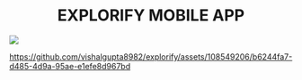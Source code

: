 <h1 align="center">EXPLORIFY MOBILE APP</h1> 
 <img  src="https://res.cloudinary.com/dytlgwywf/image/upload/v1715626091/hlv5z9w3lzfpxviyrdbe.jpg"  />
 
https://github.com/vishalgupta8982/explorify/assets/108549206/b6244fa7-d485-4d9a-95ae-e1efe8d967bd

